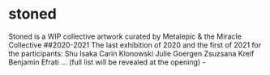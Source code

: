# stoned
Stoned is a WIP collective artwork curated by Metalepic &amp; the Miracle Collective
##2020-2021
The last exhibition of 2020 and the first of 2021 for the participants:
Shu Isaka
Carin Klonowski
Julie Goergen
Zsuzsana Kreif
Benjamin Efrati
… (full list will be revealed at the opening) -
